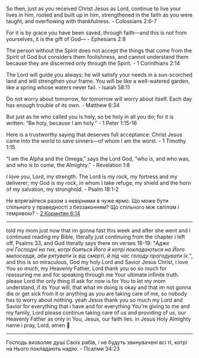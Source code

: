 So then, just as you received Christ Jesus as Lord, continue to live your lives in him, rooted and built up in him, strengthened in the faith as you were taught, and overflowing with thankfulness. - Colossians 2:6-7

For it is by grace you have been saved, through faith—and this is not from yourselves, it is the gift of God— - Ephesians 2:8

The person without the Spirit does not accept the things that come from the Spirit of God but considers them foolishness, and cannot understand them because they are discerned only through the Spirit. - 1 Corinthians 2:14

The Lord will guide you always; he will satisfy your needs in a sun-scorched land and will strengthen your frame. You will be like a well-watered garden, like a spring whose waters never fail. - Isaiah 58:11

Do not worry about tomorrow, for tomorrow will worry about itself. Each day has enough trouble of its own. - Matthew 6:34

But just as he who called you is holy, so be holy in all you do; for it is written: “Be holy, because I am holy.” - 1 Peter 1:15-16

Here is a trustworthy saying that deserves full acceptance: Christ Jesus came into the world to save sinners—of whom I am the worst. - 1 Timothy 1:15

“I am the Alpha and the Omega,” says the Lord God, “who is, and who was, and who is to come, the Almighty.” - Revelation 1:8

I love you, Lord, my strength. The Lord is my rock, my fortress and my deliverer; my God is my rock, in whom I take refuge, my shield and the horn of my salvation, my stronghold. - Psalm 18:1-2

Не впрягайтеся разом з невірними в чуже ярмо. Що може бути спільного у праведності з беззаконням? Що спільного між світлом і темрявою? - [2 Коринтян 6:14](https://www.bible.com/bible/3786/2co.6.14)

---

told my mom just now that im gonna fast this week and after she went and i continued reading my Bible, literally just continuing from the chapter i left off, Psalms 33, and God literally says there on verses 18-19: "*Адже очі Господні на тих, котрі бояться Його й котрі покладаються на Його милосердя, аби рятувати їх від смерті, й під час голоду прогодувати їх.*", and this is so miraculous, God my holy Lord and Savior Jesus Christ, i love You so much, my Heavenly Father, Lord thank you so so much for reassuring me and for speaking through me Your ultimate infinite truth. please Lord the only thing ill ask for now is for You to let my mom understand, if its Your will, that what im doing is okay and that im not gonna die or get sick from it or anything as you are taking care of me, so nobody has to worry about nothing. yeah Jesus thank you so much my Lord and Savior for everything that i have and for everything You're giving to me and my family, Lord please continue taking care of us and providing of us, our Heavenly Father as only in You, Jesus, our faith lies. in Jesus Holy Almighty name i pray, Lord, amen 🙏

---

Господь визволяє душі Своїх рабів, і не будуть звинувачені всі ті, котрі на Нього покладають надію. - Псалми 34:23

